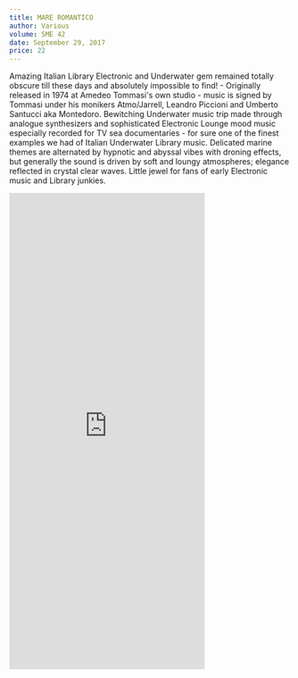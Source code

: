 ```yaml
---
title: MARE ROMANTICO
author: Various
volume: SME 42
date: September 29, 2017
price: 22
---
```


Amazing Italian Library Electronic and Underwater gem remained totally obscure till these days and absolutely impossible to find! - Originally released in 1974 at Amedeo Tommasi's own studio - music is signed by Tommasi under his monikers Atmo/Jarrell, Leandro Piccioni and Umberto Santucci aka Montedoro. Bewitching Underwater music trip made through analogue synthesizers and sophisticated Electronic Lounge mood music especially recorded for TV sea documentaries - for sure one of the finest examples we had of Italian Underwater Library music. Delicated marine themes are alternated by hypnotic and abyssal vibes with droning effects, but generally the sound is driven by soft and loungy atmospheres; elegance reflected in crystal clear waves. Little jewel for fans of early Electronic music and Library junkies.

<iframe style="border: 0; width: 350px; height: 853px;" src="https://bandcamp.com/EmbeddedPlayer/album=1943909623/size=large/bgcol=ffffff/linkcol=0687f5/package=3906716567/transparent=true/" seamless><a href="http://sonormusiceditions.bandcamp.com/album/mare-romantico">MARE ROMANTICO by Various</a></iframe>
